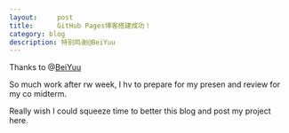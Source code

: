 ```yaml
---
layout:     post
title:      GitHub Pages博客搭建成功！
category: blog
description: 特别鸣谢@BeiYuu
---
```


Thanks to @[BeiYuu][]

So much work after rw week, I hv to prepare for my presen and review for my co midterm.

Really wish I could squeeze time to better this blog and post my project here.

[BeiYuu]:     http://beiyuu.com "BeiYuu"